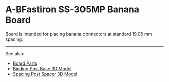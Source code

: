 # A-BFastiron SS-305MP Banana Board

Board is intended for placing banana connectors at standard 19.05 mm spacing.


---

See also:
* [Board Parts](Board/ABfastiron-Bananas.md)
* [Binding Post Base 3D Model](Board/ABfastiron-Bananas-Binding.md)
* [Spacing Post Spacer 3D Model](Board/ABfastiron-Bananas-Spacing.md)
